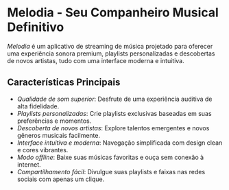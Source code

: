 # Melodia - Seu Companheiro Musical Definitivo

*Melodia* é um aplicativo de streaming de música projetado para oferecer uma experiência sonora premium, playlists personalizadas e descobertas de novos artistas, tudo com uma interface moderna e intuitiva.

## Características Principais

- *Qualidade de som superior*: Desfrute de uma experiência auditiva de alta fidelidade.
- *Playlists personalizadas*: Crie playlists exclusivas baseadas em suas preferências e momentos.
- *Descoberta de novos artistas*: Explore talentos emergentes e novos gêneros musicais facilmente.
- *Interface intuitiva e moderna*: Navegação simplificada com design clean e cores vibrantes.
- *Modo offline*: Baixe suas músicas favoritas e ouça sem conexão à internet.
- *Compartilhamento fácil*: Divulgue suas playlists e faixas nas redes sociais com apenas um clique.
